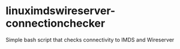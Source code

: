 # linuximdswireserver-connectionchecker
Simple bash script that checks connectivity to IMDS and Wireserver
